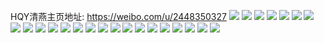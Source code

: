 HQY清燕主页地址: https://weibo.com/u/2448350327 
![](https://wx4.sinaimg.cn/mw2000/91eedc77gy1h9j7rdrsc2j20u0140aii.jpg) 
![](https://wx4.sinaimg.cn/mw2000/91eedc77gy1h9j7redyvnj20u0140q9u.jpg) 
![](https://wx4.sinaimg.cn/mw2000/91eedc77gy1h9j7rd74mpj20u00mi42x.jpg) 
![](https://wx4.sinaimg.cn/mw2000/91eedc77gy1h9io2xx2ajj20u0140n4x.jpg) 
![](https://wx4.sinaimg.cn/mw2000/91eedc77gy1h9gnqdj7ddj20u0140dm5.jpg) 
![](https://wx4.sinaimg.cn/mw2000/91eedc77gy1h9gnqe84lqj20u0140k54.jpg) 
![](https://wx4.sinaimg.cn/mw2000/91eedc77gy1h9gnqf3dmtj20u0140tii.jpg) 
![](https://wx4.sinaimg.cn/mw2000/91eedc77gy1h9gnqg5wkrj20u0140qhb.jpg) 
![](https://wx4.sinaimg.cn/mw2000/91eedc77gy1h9gbyheqtej20u013z47p.jpg) 
![](https://wx4.sinaimg.cn/mw2000/91eedc77gy1h9gbyi8ul8j20u013zk19.jpg) 
![](https://wx4.sinaimg.cn/mw2000/91eedc77gy1h9gbyiunrcj20u013z47r.jpg) 
![](https://wx4.sinaimg.cn/mw2000/91eedc77gy1h9fu92g125j20u014279u.jpg) 
![](https://wx4.sinaimg.cn/mw2000/91eedc77gy1h9fu9337vvj20u013zjx4.jpg) 
![](https://wx4.sinaimg.cn/mw2000/91eedc77gy1h9fu91e0f7j20u013zdkq.jpg) 
![](https://wx4.sinaimg.cn/mw2000/91eedc77gy1h9fu93kf6dj20u013zwjv.jpg) 
![](https://wx4.sinaimg.cn/mw2000/91eedc77gy1h9fu9467m3j20ou140q9o.jpg) 
![](https://wx4.sinaimg.cn/mw2000/91eedc77gy1h9fu94o1k0j20is0twjvf.jpg) 
![](https://wx4.sinaimg.cn/mw2000/91eedc77gy1h9ewo1afkjj20u0142dng.jpg) 
![](https://wx4.sinaimg.cn/mw2000/91eedc77gy1h9ewo2oy3fj20u00min23.jpg) 
![](https://wx4.sinaimg.cn/mw2000/91eedc77gy1h9e05nmkn9j20u013zqb3.jpg) 
![](https://wx4.sinaimg.cn/mw2000/91eedc77gy1h9e05qkavcj20u00mi10c.jpg) 
![](https://wx4.sinaimg.cn/mw2000/91eedc77gy1h99ts4rdldj20u013zgtp.jpg) 
![](https://wx4.sinaimg.cn/mw2000/91eedc77gy1h9craxlgfsj20u00u0jx1.jpg) 
![](https://wx4.sinaimg.cn/mw2000/91eedc77gy1h97irbod57j20v913u12q.jpg) 
